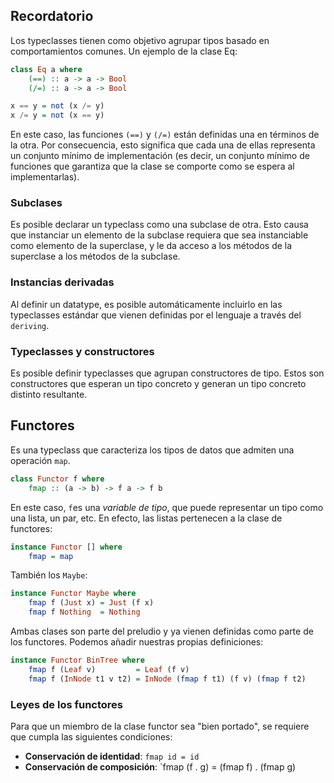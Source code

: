 ## Recordatorio

Los typeclasses tienen como objetivo agrupar tipos basado en comportamientos comunes. 
Un ejemplo de la clase Eq:

```haskell
class Eq a where
	(==) :: a -> a -> Bool
	(/=) :: a -> a -> Bool

x == y = not (x /= y)
x /= y = not (x == y)
```

En este caso, las funciones `(==)` y `(/=)` están definidas una en términos de la otra. Por consecuencia, esto significa que cada una de ellas representa un conjunto mínimo de implementación (es decir, un conjunto mínimo de funciones que garantiza que la clase se comporte como se espera al implementarlas).

### Subclases
Es posible declarar un typeclass como una subclase de otra. Esto causa que instanciar un elemento de la subclase requiera que sea instanciable como elemento de la superclase, y le da acceso a los métodos de la superclase a los métodos de la subclase.


### Instancias derivadas
Al definir un datatype, es posible automáticamente incluirlo en las typeclasses estándar que vienen definidas por el lenguaje a través del `deriving`.    


### Typeclasses y constructores
Es posible definir typeclasses que agrupan constructores de tipo. Estos son constructores que esperan un tipo concreto y generan un tipo concreto distinto resultante. 


## Functores

Es una typeclass que caracteriza los tipos de datos que admiten una operación `map`.

```haskell
class Functor f where
	fmap :: (a -> b) -> f a -> f b
```

En este caso, `f`es una _variable de tipo_, que puede representar un tipo como una lista, un par, etc. En efecto, las listas pertenecen a la clase de functores:

```haskell
instance Functor [] where
	fmap = map
```

También los `Maybe`:

```haskell
instance Functor Maybe where
	fmap f (Just x) = Just (f x)
	fmap f Nothing 	= Nothing
```

Ambas clases son parte del preludio y ya vienen definidas como parte de los functores. Podemos añadir nuestras propias definiciones:

```haskell
instance Functor BinTree where
	fmap f (Leaf v) 		= Leaf (f v)
	fmap f (InNode t1 v t2) = InNode (fmap f t1) (f v) (fmap f t2) 
```


### Leyes de los functores

Para que un miembro de la clase functor sea "bien portado", se requiere que cumpla las siguientes condiciones:

- **Conservación de identidad**: `fmap id = id`
- **Conservación de composición**: `fmap (f . g) = (fmap f) . (fmap g)




